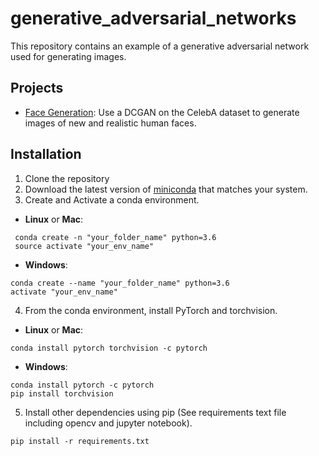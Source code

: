 # generative_adversarial_networks

This repository contains an example of a generative adversarial network used for generating images. 
 
## Projects
* [Face Generation](https://github.com/lorand1984/deep_learning_exercises/tree/master/pytorch/face_generator): Use a DCGAN on the CelebA dataset to generate images of new and realistic human faces.

## Installation
1. Clone the repository
2. Download the latest version of [miniconda](https://docs.conda.io/en/latest/miniconda.html) that matches your system.
3. Create and Activate a conda environment.
 - __Linux__ or __Mac__:
 ```
  conda create -n "your_folder_name" python=3.6
  source activate "your_env_name"
 ```
 -  __Windows__:
  ```
  conda create --name "your_folder_name" python=3.6
  activate "your_env_name"
 ```
4. From the conda environment, install PyTorch and torchvision.
 - __Linux__ or __Mac__:
```
conda install pytorch torchvision -c pytorch
```
 -  __Windows__:
 ```
conda install pytorch -c pytorch
pip install torchvision
```
5. Install other dependencies using pip (See requirements text file including opencv and jupyter notebook).
  ```
pip install -r requirements.txt
  ```



